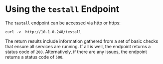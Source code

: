 # Using the `testall` Endpoint

The `testall` endpoint can be accessed via http or https:

```text
curl -v  http://10.1.0.248/testall
```

The return results include information gathered from a set of basic checks that ensure all services are running. If all is well, the endpoint returns a status code of `200`. Alternatively, if there are any issues, the endpoint returns a status code of `500`.
